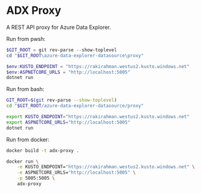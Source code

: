 # ADX Proxy

A REST API proxy for Azure Data Explorer.

Run from pwsh:

```powershell
$GIT_ROOT = git rev-parse --show-toplevel
cd "$GIT_ROOT\azure-data-explorer-datasource\proxy"

$env:KUSTO_ENDPOINT = "https://rakirahman.westus2.kusto.windows.net"
$env:ASPNETCORE_URLS = "http://localhost:5005"
dotnet run
```

Run from bash:

```bash
GIT_ROOT=$(git rev-parse --show-toplevel)
cd "$GIT_ROOT/azure-data-explorer-datasource/proxy"

export KUSTO_ENDPOINT="https://rakirahman.westus2.kusto.windows.net"
export ASPNETCORE_URLS="http://localhost:5005"
dotnet run
```

Run from docker:

```bash
docker build -t adx-proxy .

docker run \
    -e KUSTO_ENDPOINT="https://rakirahman.westus2.kusto.windows.net" \
    -e ASPNETCORE_URLS="http://localhost:5005" \
    -p 5005:5005 \
    adx-proxy
```